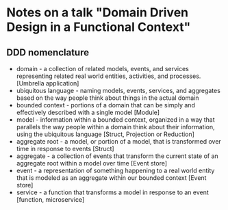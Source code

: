 # Notes on a talk "Domain Driven Design in a Functional Context"

## DDD nomenclature

* domain - a collection of related models, events, and services representing related real world entities, activities, and processes. [Umbrella application]
* ubiquitous language - naming models, events, services, and aggregates based on the way people think about things in the actual domain
* bounded context - portions of a domain that can be simply and effectively described with a single model [Module]
* model - information within a bounded context, organized in a way that parallels the way people within a domain think about their information, using the ubiquitous language [Struct, Projection or Reduction]
* aggregate root - a model, or portion of a model, that is transformed over time in response to events [Struct]
* aggregate - a collection of events that transform the current state of an aggregate root within a model over time [Event store]
* event - a representation of something happening to a real world entity that is modeled as an aggregate within our bounded context [Event store]
* service - a function that transforms a model in response to an event [function, microservice]

